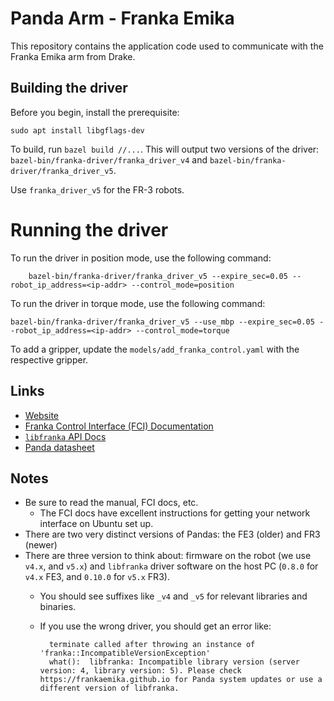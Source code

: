 # Panda Arm - Franka Emika
This repository contains the application code used to communicate with the Franka Emika arm from Drake. 

## Building the driver
Before you begin, install the prerequisite:
```
sudo apt install libgflags-dev
```

To build, run `bazel build //...`.  This will output two versions of
the driver: `bazel-bin/franka-driver/franka_driver_v4` and
`bazel-bin/franka-driver/franka_driver_v5`.

Use `franka_driver_v5` for the FR-3 robots.

# Running the driver
To run the driver in position mode, use the following command:
```
    bazel-bin/franka-driver/franka_driver_v5 --expire_sec=0.05 --robot_ip_address=<ip-addr> --control_mode=position
```

To run the driver in torque mode, use the following command:
```
bazel-bin/franka-driver/franka_driver_v5 --use_mbp --expire_sec=0.05 --robot_ip_address=<ip-addr> --control_mode=torque
```

To add a gripper, update the `models/add_franka_control.yaml` with the respective gripper.

## Links

* [Website](https://www.franka.de/technology)
* [Franka Control Interface (FCI) Documentation](https://frankaemika.github.io/docs/)
* [`libfranka` API Docs](https://frankaemika.github.io/libfranka/)
* [Panda datasheet](https://s3-eu-central-1.amazonaws.com/franka-de-uploads/uploads/Datasheet-EN.pdf)

## Notes

* Be sure to read the manual, FCI docs, etc.
    * The FCI docs have excellent instructions for getting your network
    interface on Ubuntu set up.
* There are two very distinct versions of Pandas: the FE3 (older) and FR3 (newer)
* There are three version to think about: firmware on the robot (we use
`v4.x`, and `v5.x`) and `libfranka` driver software on the host PC
(`0.8.0` for `v4.x` FE3, and `0.10.0` for `v5.x` FR3).
    * You should see suffixes like `_v4` and `_v5` for relevant
    libraries and binaries.
    * If you use the wrong driver, you should get an error like:

            terminate called after throwing an instance of 'franka::IncompatibleVersionException'
            what():  libfranka: Incompatible library version (server version: 4, library version: 5). Please check https://frankaemika.github.io for Panda system updates or use a different version of libfranka.

